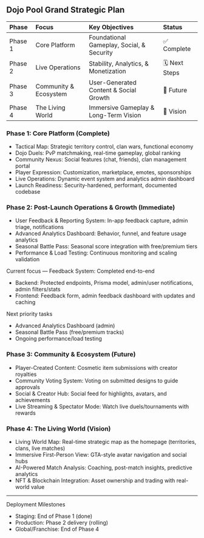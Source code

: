 ## Dojo Pool Grand Strategic Plan

| Phase   | Focus                 | Key Objectives                            | Status        |
| :------ | :-------------------- | :---------------------------------------- | :------------ |
| Phase 1 | Core Platform         | Foundational Gameplay, Social, & Security | ✅ Complete   |
| Phase 2 | Live Operations       | Stability, Analytics, & Monetization      | 🗓️ Next Steps |
| Phase 3 | Community & Ecosystem | User-Generated Content & Social Growth    | 🔮 Future     |
| Phase 4 | The Living World      | Immersive Gameplay & Long-Term Vision     | 🌌 Vision     |

### Phase 1: Core Platform (Complete)

- Tactical Map: Strategic territory control, clan wars, functional economy
- Dojo Duels: PvP matchmaking, real-time gameplay, global ranking
- Community Nexus: Social features (chat, friends), clan management portal
- Player Expression: Customization, marketplace, emotes, sponsorships
- Live Operations: Dynamic event system and analytics admin dashboard
- Launch Readiness: Security-hardened, performant, documented codebase

### Phase 2: Post-Launch Operations & Growth (Immediate)

- User Feedback & Reporting System: In-app feedback capture, admin triage, notifications
- Advanced Analytics Dashboard: Behavior, funnel, and feature usage analytics
- Seasonal Battle Pass: Seasonal score integration with free/premium tiers
- Performance & Load Testing: Continuous monitoring and scaling validation

Current focus — Feedback System: Completed end-to-end

- Backend: Protected endpoints, Prisma model, admin/user notifications, admin filters/stats
- Frontend: Feedback form, admin feedback dashboard with updates and caching

Next priority tasks

- Advanced Analytics Dashboard (admin)
- Seasonal Battle Pass (free/premium tracks)
- Ongoing performance/load testing

### Phase 3: Community & Ecosystem (Future)

- Player-Created Content: Cosmetic item submissions with creator royalties
- Community Voting System: Voting on submitted designs to guide approvals
- Social & Creator Hub: Social feed for highlights, avatars, and achievements
- Live Streaming & Spectator Mode: Watch live duels/tournaments with rewards

### Phase 4: The Living World (Vision)

- Living World Map: Real-time strategic map as the homepage (territories, clans, live matches)
- Immersive First-Person View: GTA-style avatar navigation and social hubs
- AI-Powered Match Analysis: Coaching, post-match insights, predictive analytics
- NFT & Blockchain Integration: Asset ownership and trading with real-world value

---

Deployment Milestones

- Staging: End of Phase 1 (done)
- Production: Phase 2 delivery (rolling)
- Global/Franchise: End of Phase 4

